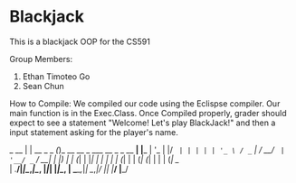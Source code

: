 # Blackjack
This is a blackjack OOP for the CS591

Group Members:

1. Ethan Timoteo Go
2. Sean Chun

How to Compile:
We compiled our code using the Eclispse compiler. Our main function is in the Exec.Class. Once Compiled properly, grader should expect to see a statement "Welcome! Let's play BlackJack!" and then a input statement asking for the player's name. 

 _ __ | | __ _ _   _(_)_ __   __ _    ___ __ _ _ __ __| |___ 
 | '_ \| |/ _` | | | | | '_ \ / _` |  / __/ _` | '__/ _` / __|
 | |_) | | (_| | |_| | | | | | (_| | | (_| (_| | | | (_| \__ \
 | .__/|_|\__,_|\__, |_|_| |_|\__, |  \___\__,_|_|  \__,_|___/
 |_|            |___/         |___/                           
